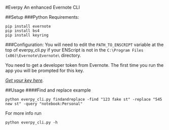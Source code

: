 #Everpy
An enhanced Evernote CLI

##Setup
###Python Requirements:
    
    pip install evernote
    pip install bs4
    pip install keyring
    
###Configuration:
You will need to edit the `PATH_TO_ENSCRIPT` variable at the top of everpy_cli.py if your ENScript is not in the `C:\Program Files (x86)\Evernote\Evernote\` directory.

You need to get a developer token from Evernote. The first time you run the app you will be prompted for this key. 

*[Get your key here](https://www.evernote.com/api/DeveloperToken.action).*

##Usage
####Find and replace example

    python everpy_cli.py findandreplace -find "123 fake st" -replace "545 new st" -query "notebook:Personal"

For more info run

    python everpy_cli.py -h
    
